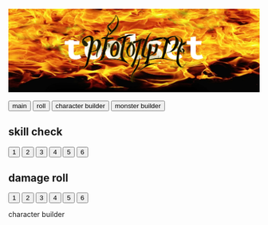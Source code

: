 <link rel="stylesheet" href="style_general.css" />
<link rel="stylesheet" href="style_specific.css" />
<script src="style.js"></script>

<div onload="onLoad()"></div>

![Prototype Toolset](./banner/prototype_toolset-banner.webp)

<button class="tab" onclick="loadModule('1', this)">main</button>
<button class="tab" onclick="loadModule('2', this)">roll</button>
<button class="tab" onclick="loadModule('3', this)">character builder</button>
<button class="tab" onclick="loadModule('4', this)">monster builder</button>

<div id="1" class="tabcontent">
    <div class="container">
        <h2></h2>
    </div>
</div>

<div id="2" class="tabcontent">
    <div class="container">
        <div class="box">
            <h2>skill check</h2>
            <button class="d100" value="1" onclick="skillCheck(this)">1</button>
            <button class="d100" value="2" onclick="skillCheck(this)">2</button>
            <button class="d100" value="3" onclick="skillCheck(this)">3</button>
            <button class="d100" value="4" onclick="skillCheck(this)">4</button>
            <button class="d100" value="5" onclick="skillCheck(this)">5</button>
            <button class="d100" value="6" onclick="skillCheck(this)">6</button>
        </div>
        <div class="box">
            <h2>damage roll</h2>
            <button class="d10" value="1" onclick="damageRoll(this)">1</button>
            <button class="d10" value="2" onclick="damageRoll(this)">2</button>
            <button class="d10" value="3" onclick="damageRoll(this)">3</button>
            <button class="d10" value="4" onclick="damageRoll(this)">4</button>
            <button class="d10" value="5" onclick="damageRoll(this)">5</button>
            <button class="d10" value="6" onclick="damageRoll(this)">6</button>
        </div>
    </div>
</div>

<div id="3" class="tabcontent">
    <div class="container">
        <p>character builder</p>
    </div>
</div>

<div id="4" class="tabcontent">
    <div class="container"></div>
</div>